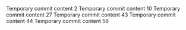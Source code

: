 Temporary commit content 2
Temporary commit content 10
Temporary commit content 27
Temporary commit content 43
Temporary commit content 44
Temporary commit content 56
